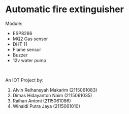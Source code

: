 # Automatic fire extinguisher

<p>Module:</p>
<ul>
  <li>ESP8266</li>
  <li>MQ2 Gas sensor</li>
  <li>DHT 11</li>
  <li>Flame sensor</li>
  <li>Buzzer</li>
  <li>12v water pump</li>
</ul>
<br>
<p>An IOT Project by:</p>
<ol>
<li>Alvin Reihansyah Makarim (2115061083)</li>
<li>Dimas Hidayanton Naim (2115061035)</li>
<li>Raihan Antoni (2115061086)</li>
<li>Winaldi Putra Jaya (2115061010)</li>
</ol>
